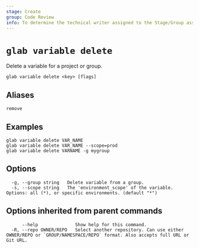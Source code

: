 ```yaml
---
stage: Create
group: Code Review
info: To determine the technical writer assigned to the Stage/Group associated with this page, see https://about.gitlab.com/handbook/product/ux/technical-writing/#assignments
---
```


<!--
This documentation is auto generated by a script.
Please do not edit this file directly. Run `make gen-docs` instead.
-->

# `glab variable delete`

Delete a variable for a project or group.

```plaintext
glab variable delete <key> [flags]
```

## Aliases

```plaintext
remove
```

## Examples

```plaintext
glab variable delete VAR_NAME
glab variable delete VAR_NAME --scope=prod
glab variable delete VARNAME -g mygroup

```

## Options

```plaintext
  -g, --group string   Delete variable from a group.
  -s, --scope string   The 'environment_scope' of the variable. Options: all (*), or specific environments. (default "*")
```

## Options inherited from parent commands

```plaintext
      --help              Show help for this command.
  -R, --repo OWNER/REPO   Select another repository. Can use either OWNER/REPO or `GROUP/NAMESPACE/REPO` format. Also accepts full URL or Git URL.
```
